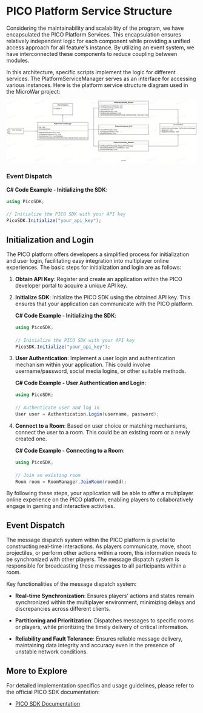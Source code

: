 # PICO Platform Service Structure
Considering the maintainability and scalability of the program, we have encapsulated the PICO Platform Services. This encapsulation ensures relatively independent logic for each component while providing a unified access approach for all feature's instance. By utilizing an event system, we have interconnected these components to reduce coupling between modules.

In this architecture, specific scripts implement the logic for different services. The PlatformServiceManager serves as an interface for accessing various instances. Here is the platform service structure diagram used in the MicroWar project:

![PICO Platform Service Structure](/Documentation/Files/PlatformServiceStructure.jpg)
### Event Dispatch
 **C# Code Example - Initializing the SDK**:
   
   ```csharp
   using PicoSDK;

   // Initialize the PICO SDK with your API key
   PicoSDK.Initialize("your_api_key");
   ```
## Initialization and Login

The PICO platform offers developers a simplified process for initialization and user login, facilitating easy integration into multiplayer online experiences. The basic steps for initialization and login are as follows:

1. **Obtain API Key**: Register and create an application within the PICO developer portal to acquire a unique API key.

2. **Initialize SDK**: Initialize the PICO SDK using the obtained API key. This ensures that your application can communicate with the PICO platform.

   **C# Code Example - Initializing the SDK**:
   
   ```csharp
   using PicoSDK;

   // Initialize the PICO SDK with your API key
   PicoSDK.Initialize("your_api_key");
   ```

3. **User Authentication**: Implement a user login and authentication mechanism within your application. This could involve username/password, social media logins, or other suitable methods.

   **C# Code Example - User Authentication and Login**:
   
   ```csharp
   using PicoSDK;

   // Authenticate user and log in
   User user = Authentication.Login(username, password);
   ```

4. **Connect to a Room**: Based on user choice or matching mechanisms, connect the user to a room. This could be an existing room or a newly created one.

   **C# Code Example - Connecting to a Room**:
   
   ```csharp
   using PicoSDK;

   // Join an existing room
   Room room = RoomManager.JoinRoom(roomId);
   ```

By following these steps, your application will be able to offer a multiplayer online experience on the PICO platform, enabling players to collaboratively engage in gaming and interactive activities.
## Event Dispatch

The message dispatch system within the PICO platform is pivotal to constructing real-time interactions. As players communicate, move, shoot projectiles, or perform other actions within a room, this information needs to be synchronized with other players. The message dispatch system is responsible for broadcasting these messages to all participants within a room.

Key functionalities of the message dispatch system:

- **Real-time Synchronization**: Ensures players' actions and states remain synchronized within the multiplayer environment, minimizing delays and discrepancies across different clients.

- **Partitioning and Prioritization**: Dispatches messages to specific rooms or players, while prioritizing the timely delivery of critical information.

- **Reliability and Fault Tolerance**: Ensures reliable message delivery, maintaining data integrity and accuracy even in the presence of unstable network conditions.



## More to Explore

For detailed implementation specifics and usage guidelines, please refer to the official PICO SDK documentation:

- [PICO SDK Documentation](https://pico-sdk-docs.example.com)
